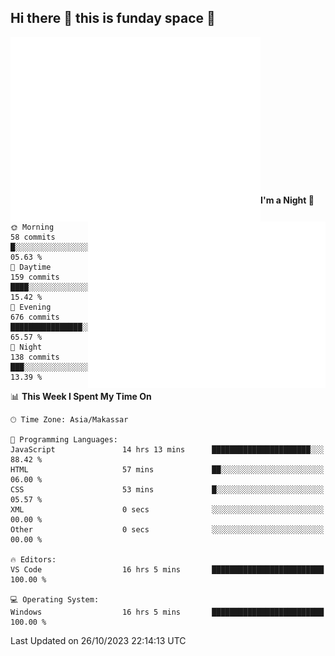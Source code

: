 ## Hi there 👋 this is funday space 🚀

<img align="left" width="400" alt="🌞" src="https://raw.githubusercontent.com/fhasnur/fhasnur/master/general.svg?token=ATQS65TR7ETTG5RLJUDIDBLBN34HE">
<img align="right" width="380" alt="🌞" src="https://raw.githubusercontent.com/fhasnur/fhasnur/master/statistics.svg?token=ATQS65TR7ETTG5RLJUDIDBLBN34HE">

<br><br><br><br><br><br><br><br><br><br><br><br><br><br>

<!--START_SECTION:waka-->
**I'm a Night 🦉** 

```text
🌞 Morning                58 commits          █░░░░░░░░░░░░░░░░░░░░░░░░   05.63 % 
🌆 Daytime                159 commits         ████░░░░░░░░░░░░░░░░░░░░░   15.42 % 
🌃 Evening                676 commits         ████████████████░░░░░░░░░   65.57 % 
🌙 Night                  138 commits         ███░░░░░░░░░░░░░░░░░░░░░░   13.39 % 
```


📊 **This Week I Spent My Time On** 

```text
🕑︎ Time Zone: Asia/Makassar

💬 Programming Languages: 
JavaScript               14 hrs 13 mins      ██████████████████████░░░   88.42 % 
HTML                     57 mins             ██░░░░░░░░░░░░░░░░░░░░░░░   06.00 % 
CSS                      53 mins             █░░░░░░░░░░░░░░░░░░░░░░░░   05.57 % 
XML                      0 secs              ░░░░░░░░░░░░░░░░░░░░░░░░░   00.00 % 
Other                    0 secs              ░░░░░░░░░░░░░░░░░░░░░░░░░   00.00 % 

🔥 Editors: 
VS Code                  16 hrs 5 mins       █████████████████████████   100.00 % 

💻 Operating System: 
Windows                  16 hrs 5 mins       █████████████████████████   100.00 % 
```


 Last Updated on 26/10/2023 22:14:13 UTC
<!--END_SECTION:waka-->
